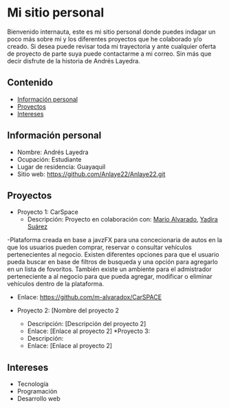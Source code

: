 # Mi sitio personal
Bienvenido internauta, este es mi sitio personal donde puedes indagar un poco más sobre mí y los diferentes proyectos que he colaborado y/o creado. Si desea puede revisar toda mi trayectoria y ante cualquier oferta de proyecto de parte suya puede contactarme a mi correo. Sin más que decir disfrute de la historia de Andrés Layedra.
## Contenido
* [Información personal](#información-personal)
* [Proyectos](#proyectos)
* [Intereses](#intereses)
## Información personal
* Nombre: Andrés Layedra
* Ocupación: Estudiante
* Lugar de residencia: Guayaquil
* Sitio web: https://github.com/Anlaye22/Anlaye22.git

## Proyectos
* Proyecto 1: CarSpace
  * Descripción: Proyecto en colaboración con: [Mario Alvarado](https://github.com/m-alvaradox), [Yadira Suárez](https://github.com/YadiSuarez)
    
 -Plataforma creada en base a javzFX para una concecionaria de autos en la que los usuarios pueden comprar, reservar o consultar vehículos pertenecientes al negocio. Existen diferentes opciones para que el usuario pueda buscar en base de filtros de busqueda y una opción para agregarlo en un lista de fovoritos. También existe un ambiente para el admistrador perteneciente a al negocio para que pueda agregar, modificar o eliminar vehículos dentro de la plataforma.
    
  * Enlace: https://github.com/m-alvaradox/CarSPACE
    
* Proyecto 2: [Nombre del proyecto 2
    * Descripción: [Descripción del proyecto 2]
    * Enlace: [Enlace al proyecto 2]
 *Proyecto 3:
    * Descripción: 
    * Enlace: [Enlace al proyecto 2]

## Intereses
* Tecnología
* Programación
* Desarrollo web

